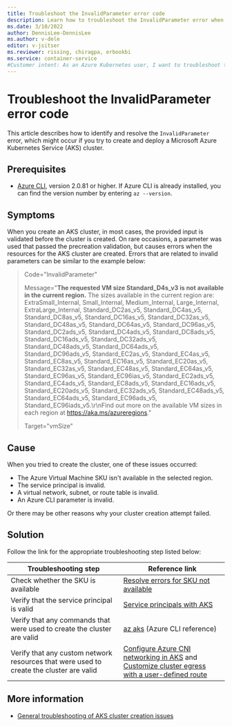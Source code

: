 ```yaml
---
title: Troubleshoot the InvalidParameter error code
description: Learn how to troubleshoot the InvalidParameter error when you try to create and deploy an Azure Kubernetes Service (AKS) cluster.
ms.date: 3/10/2022
author: DennisLee-DennisLee
ms.author: v-dele
editor: v-jsitser
ms.reviewer: rissing, chiragpa, erbookbi
ms.service: container-service
#Customer intent: As an Azure Kubernetes user, I want to troubleshoot the InvalidParameter error code so that I can successfully create and deploy an Azure Kubernetes Service (AKS) cluster.
---
```

# Troubleshoot the InvalidParameter error code

This article describes how to identify and resolve the `InvalidParameter` error, which might occur if you try to create and deploy a Microsoft Azure Kubernetes Service (AKS) cluster.

## Prerequisites

- [Azure CLI](/cli/azure/install-azure-cli), version 2.0.81 or higher. If Azure CLI is already installed, you can find the version number by entering `az --version`.

## Symptoms

When you create an AKS cluster, in most cases, the provided input is validated before the cluster is created. On rare occasions, a parameter was used that passed the precreation validation, but causes errors when the resources for the AKS cluster are created. Errors that are related to invalid parameters can be similar to the example below:

> Code="InvalidParameter"
>
> Message="**The requested VM size Standard_D4s_v3 is not available in the current region.** The sizes available in the current region are: ExtraSmall_Internal, Small_Internal, Medium_Internal, Large_Internal, ExtraLarge_Internal, Standard_DC2as_v5, Standard_DC4as_v5, Standard_DC8as_v5, Standard_DC16as_v5, Standard_DC32as_v5, Standard_DC48as_v5, Standard_DC64as_v5, Standard_DC96as_v5, Standard_DC2ads_v5, Standard_DC4ads_v5, Standard_DC8ads_v5, Standard_DC16ads_v5, Standard_DC32ads_v5, Standard_DC48ads_v5, Standard_DC64ads_v5, Standard_DC96ads_v5, Standard_EC2as_v5, Standard_EC4as_v5, Standard_EC8as_v5, Standard_EC16as_v5, Standard_EC20as_v5, Standard_EC32as_v5, Standard_EC48as_v5, Standard_EC64as_v5, Standard_EC96as_v5, Standard_EC96ias_v5, Standard_EC2ads_v5, Standard_EC4ads_v5, Standard_EC8ads_v5, Standard_EC16ads_v5, Standard_EC20ads_v5, Standard_EC32ads_v5, Standard_EC48ads_v5, Standard_EC64ads_v5, Standard_EC96ads_v5, Standard_EC96iads_v5.\r\nFind out more on the available VM sizes in each region at <https://aka.ms/azureregions>."
>
> Target="vmSize"

## Cause

When you tried to create the cluster, one of these issues occurred:

- The Azure Virtual Machine SKU isn't available in the selected region.
- The service principal is invalid.
- A virtual network, subnet, or route table is invalid.
- An Azure CLI parameter is invalid.

Or there may be other reasons why your cluster creation attempt failed.

## Solution

Follow the link for the appropriate troubleshooting step listed below:

| Troubleshooting step | Reference link |
| -------------------- | -------------- |
| Check whether the SKU is available | [Resolve errors for SKU not available](/azure/azure-resource-manager/troubleshooting/error-sku-not-available) |
| Verify that the service principal is valid | [Service principals with AKS](/azure/aks/kubernetes-service-principal) |
| Verify that any commands that were used to create the cluster are valid | [az aks](/cli/azure/aks#az_aks_create) (Azure CLI reference) |
| Verify that any custom network resources that were used to create the cluster are valid | [Configure Azure CNI networking in AKS](/azure/aks/configure-azure-cni) and [Customize cluster egress with a user-defined route](/azure/aks/egress-outboundtype) |

## More information

- [General troubleshooting of AKS cluster creation issues](troubleshoot-aks-cluster-creation-issues.md)
